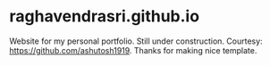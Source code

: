 # raghavendrasri.github.io
Website for my personal portfolio. Still under construction.
Courtesy: https://github.com/ashutosh1919. Thanks for making nice template.
